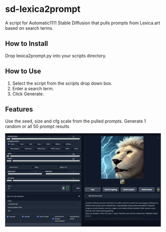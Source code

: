 # sd-lexica2prompt
A script for Automatic1111 Stable Diffusion that pulls prompts from Lexica.art based on search terms.

## How to Install
Drop lexica2prompt.py into your scripts directory.

## How to Use

 1. Select the script from the scripts drop down box.
 2. Enter a search term.
 3. Click Generate.


## Features
Use the seed, size and cfg scale from the pulled prompts.
Generate 1 random or all 50 prompt results

![screenshot](https://github.com/Vetchems/sd-lexica2prompt/blob/main/lexica2prompt_screen.png?raw=true)
